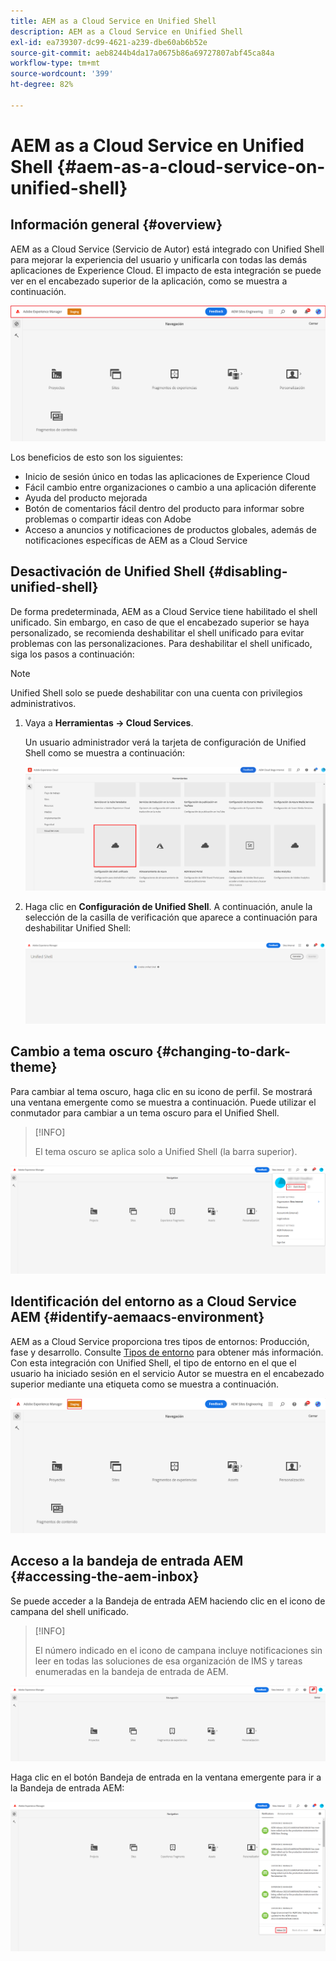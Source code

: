 ```yaml
---
title: AEM as a Cloud Service en Unified Shell
description: AEM as a Cloud Service en Unified Shell
exl-id: ea739307-dc99-4621-a239-dbe60ab6b52e
source-git-commit: aeb8244b4da17a0675b86a69727807abf45ca84a
workflow-type: tm+mt
source-wordcount: '399'
ht-degree: 82%

---
```


# AEM as a Cloud Service en Unified Shell {#aem-as-a-cloud-service-on-unified-shell}

## Información general {#overview}

AEM as a Cloud Service (Servicio de Autor) está integrado con Unified Shell para mejorar la experiencia del usuario y unificarla con todas las demás aplicaciones de Experience Cloud. El impacto de esta integración se puede ver en el encabezado superior de la aplicación, como se muestra a continuación.

![imagen](/help/overview/assets/unifiedshell_header.png)

Los beneficios de esto son los siguientes:

* Inicio de sesión único en todas las aplicaciones de Experience Cloud
* Fácil cambio entre organizaciones o cambio a una aplicación diferente
* Ayuda del producto mejorada
* Botón de comentarios fácil dentro del producto para informar sobre problemas o compartir ideas con Adobe
* Acceso a anuncios y notificaciones de productos globales, además de notificaciones específicas de AEM as a Cloud Service

## Desactivación de Unified Shell {#disabling-unified-shell}

De forma predeterminada, AEM as a Cloud Service tiene habilitado el shell unificado. Sin embargo, en caso de que el encabezado superior se haya personalizado, se recomienda deshabilitar el shell unificado para evitar problemas con las personalizaciones. Para deshabilitar el shell unificado, siga los pasos a continuación:

>[!NOTE]
>Unified Shell solo se puede deshabilitar con una cuenta con privilegios administrativos.

1. Vaya a **Herramientas → Cloud Services**.

   Un usuario administrador verá la tarjeta de configuración de Unified Shell como se muestra a continuación:

   ![imagen](/help/overview/assets/unifiedshell2.png)

1. Haga clic en **Configuración de Unified Shell**. A continuación, anule la selección de la casilla de verificación que aparece a continuación para deshabilitar Unified Shell:

   ![imagen](/help/overview/assets/unifiedshell3.png)

## Cambio a tema oscuro {#changing-to-dark-theme}

Para cambiar al tema oscuro, haga clic en su icono de perfil. Se mostrará una ventana emergente como se muestra a continuación. Puede utilizar el conmutador para cambiar a un tema oscuro para el Unified Shell.

>[!INFO]
>
>El tema oscuro se aplica solo a Unified Shell (la barra superior).

![imagen](/help/overview/assets/unifiedshell4.png)

## Identificación del entorno as a Cloud Service AEM {#identify-aemaacs-environment}

AEM as a Cloud Service proporciona tres tipos de entornos: Producción, fase y desarrollo. Consulte [Tipos de entorno](https://experienceleague.adobe.com/docs/experience-manager-cloud-service/content/implementing/using-cloud-manager/manage-environments.html?lang=en) para obtener más información. Con esta integración con Unified Shell, el tipo de entorno en el que el usuario ha iniciado sesión en el servicio Autor se muestra en el encabezado superior mediante una etiqueta como se muestra a continuación.

![imagen](/help/overview/assets/unifiedshell_header_label.png)

## Acceso a la bandeja de entrada AEM {#accessing-the-aem-inbox}

Se puede acceder a la Bandeja de entrada AEM haciendo clic en el icono de campana del shell unificado.

>[!INFO]
>
> El número indicado en el icono de campana incluye notificaciones sin leer en todas las soluciones de esa organización de IMS y tareas enumeradas en la bandeja de entrada de AEM.

![imagen](/help/overview/assets/unifiedshell5.png)

Haga clic en el botón Bandeja de entrada en la ventana emergente para ir a la Bandeja de entrada AEM:

![imagen](/help/overview/assets/unifiedshell6.png)
